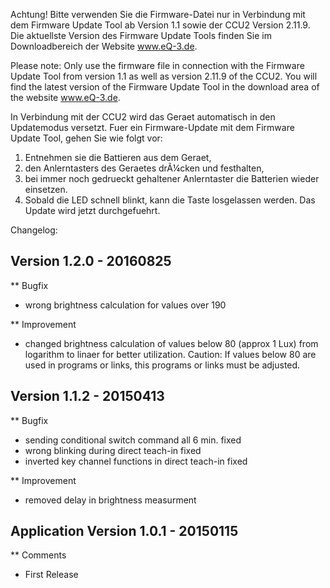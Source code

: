 Achtung! Bitte verwenden Sie die Firmware-Datei nur in Verbindung mit dem Firmware Update Tool ab Version 1.1 sowie der CCU2 Version 2.11.9.
Die aktuellste Version des Firmware Update Tools finden Sie im Downloadbereich der Website www.eQ-3.de.

Please note: Only use the firmware file in connection with the Firmware Update Tool from version 1.1 as well as version 2.11.9 of the CCU2.
You will find the latest version of the Firmware Update Tool in the download area of the website www.eQ-3.de.


In Verbindung mit der CCU2 wird das Geraet automatisch in den Updatemodus versetzt. 
Fuer ein Firmware-Update mit dem Firmware Update Tool, gehen Sie wie folgt vor:
1. Entnehmen sie die Battieren aus dem Geraet,
2. den Anlerntasters des Geraetes drÃ¼cken und festhalten,
3. bei immer noch gedrueckt gehaltener Anlerntaster die Batterien wieder einsetzen.
4. Sobald die LED schnell blinkt, kann die Taste losgelassen werden. Das Update wird jetzt durchgefuehrt.




Changelog:

Version 1.2.0 - 20160825
--------------------------------------------------------------

** Bugfix
   * wrong brightness calculation for values over 190
   
** Improvement
   * changed brightness calculation of values below 80 (approx 1 Lux)
     from logarithm to linaer for better utilization.
     Caution: If values below 80 are used in programs or links, 
              this programs or links must be adjusted.


Version 1.1.2 - 20150413
--------------------------------------------------------------

** Bugfix
   * sending conditional switch command all 6 min. fixed
   * wrong blinking during direct teach-in fixed
   * inverted key channel functions in direct teach-in fixed
   
** Improvement
   * removed delay in brightness measurment


Application Version 1.0.1 - 20150115
--------------------------------------------------------------

** Comments
   * First Release